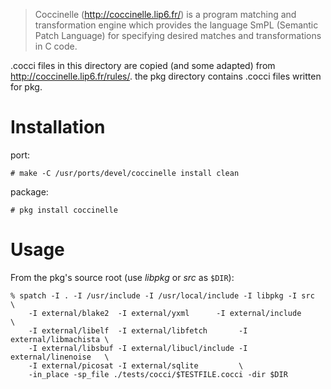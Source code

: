 > Coccinelle (http://coccinelle.lip6.fr/) is a program matching and
> transformation engine which provides the language SmPL (Semantic Patch
> Language) for specifying desired matches and transformations in C code.

.cocci files in this directory are copied (and some adapted) from
http://coccinelle.lip6.fr/rules/. the pkg directory contains .cocci files
written for pkg.

Installation
============

port:

	# make -C /usr/ports/devel/coccinelle install clean

package:

	# pkg install coccinelle

Usage
=====
From the pkg's source root (use _libpkg_ or _src_ as `$DIR`):

	% spatch -I . -I /usr/include -I /usr/local/include -I libpkg -I src       \
		-I external/blake2  -I external/yxml      -I external/include     \
		-I external/libelf  -I external/libfetch       -I external/libmachista \
		-I external/libsbuf -I external/libucl/include -I external/linenoise   \
		-I external/picosat -I external/sqlite         \
		-in_place -sp_file ./tests/cocci/$TESTFILE.cocci -dir $DIR

